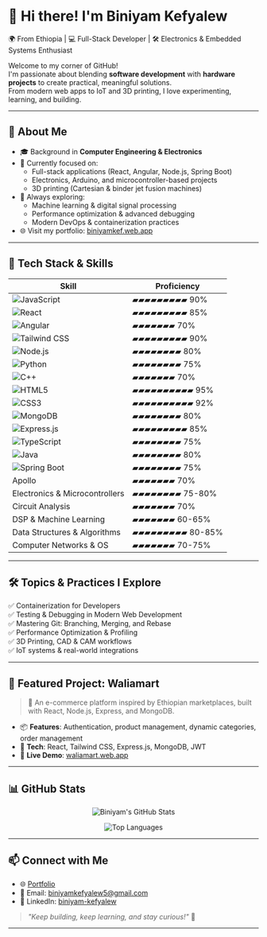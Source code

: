 # 👋 Hi there! I'm Biniyam Kefyalew

🌍 From Ethiopia | 💻 Full-Stack Developer | 🛠 Electronics & Embedded Systems Enthusiast

Welcome to my corner of GitHub!  
I'm passionate about blending **software development** with **hardware projects** to create practical, meaningful solutions.  
From modern web apps to IoT and 3D printing, I love experimenting, learning, and building.

---

## 🚀 About Me

- 🎓 Background in **Computer Engineering & Electronics**
- 🔭 Currently focused on:
  - Full-stack applications (React, Angular, Node.js, Spring Boot)
  - Electronics, Arduino, and microcontroller-based projects
  - 3D printing (Cartesian & binder jet fusion machines)
- 🌱 Always exploring:
  - Machine learning & digital signal processing
  - Performance optimization & advanced debugging
  - Modern DevOps & containerization practices
- 🌐 Visit my portfolio: [biniyamkef.web.app](https://biniyamkef.web.app/)

---

## 🧰 Tech Stack & Skills

| Skill | Proficiency |
|------|-------------|
| ![JavaScript](https://img.shields.io/badge/-JavaScript-000?&logo=javascript) | ▰▰▰▰▰▰▰▰▰ 90% |
| ![React](https://img.shields.io/badge/-React-000?&logo=react) | ▰▰▰▰▰▰▰▰▰ 85% |
| ![Angular](https://img.shields.io/badge/-Angular-000?&logo=angular) | ▰▰▰▰▰▰▰ 70% |
| ![Tailwind CSS](https://img.shields.io/badge/-TailwindCSS-000?&logo=tailwindcss) | ▰▰▰▰▰▰▰▰▰ 90% |
| ![Node.js](https://img.shields.io/badge/-Node.js-000?&logo=node.js) | ▰▰▰▰▰▰▰▰ 80% |
| ![Python](https://img.shields.io/badge/-Python-000?&logo=python) | ▰▰▰▰▰▰▰▰ 75% |
| ![C++](https://img.shields.io/badge/-C++-000?&logo=cplusplus) | ▰▰▰▰▰▰▰ 70% |
| ![HTML5](https://img.shields.io/badge/-HTML5-000?&logo=html5) | ▰▰▰▰▰▰▰▰▰▰ 95% |
| ![CSS3](https://img.shields.io/badge/-CSS3-000?&logo=css3) | ▰▰▰▰▰▰▰▰▰▰ 92% |
| ![MongoDB](https://img.shields.io/badge/-MongoDB-000?&logo=mongodb) | ▰▰▰▰▰▰▰▰ 80% |
| ![Express.js](https://img.shields.io/badge/-Express.js-000?&logo=express) | ▰▰▰▰▰▰▰▰▰ 85% |
| ![TypeScript](https://img.shields.io/badge/-TypeScript-000?&logo=typescript) | ▰▰▰▰▰▰▰▰ 75% |
| ![Java](https://img.shields.io/badge/-Java-000?&logo=java) | ▰▰▰▰▰▰▰▰ 80% |
| ![Spring Boot](https://img.shields.io/badge/-SpringBoot-000?&logo=springboot) | ▰▰▰▰▰▰▰▰ 75% |
| Apollo | ▰▰▰▰▰▰▰ 70% |
| Electronics & Microcontrollers | ▰▰▰▰▰▰▰▰ 75-80% |
| Circuit Analysis | ▰▰▰▰▰▰▰ 70% |
| DSP & Machine Learning | ▰▰▰▰▰▰▰ 60-65% |
| Data Structures & Algorithms | ▰▰▰▰▰▰▰▰▰ 80-85% |
| Computer Networks & OS | ▰▰▰▰▰▰▰ 70-75% |

---

## 🛠 Topics & Practices I Explore

✅ Containerization for Developers  
✅ Testing & Debugging in Modern Web Development  
✅ Mastering Git: Branching, Merging, and Rebase  
✅ Performance Optimization & Profiling  
✅ 3D Printing, CAD & CAM workflows  
✅ IoT systems & real-world integrations

---

## 🌟 Featured Project: **Waliamart**

> 🛒 An e-commerce platform inspired by Ethiopian marketplaces, built with React, Node.js, Express, and MongoDB.

- 📦 **Features**: Authentication, product management, dynamic categories, order management
- 🧪 **Tech**: React, Tailwind CSS, Express.js, MongoDB, JWT
- 🚀 **Live Demo**: [waliamart.web.app](https://waliamart.web.app/) 

---

## 📊 GitHub Stats
<p align="center">
  <img src="https://github-readme-stats.vercel.app/api?username=biniyam-kefyalew&show_icons=true&theme=github_dark" alt="Biniyam's GitHub Stats" />
 
</p>
<p align="center">
  <img src="https://github-readme-stats.vercel.app/api/top-langs/?username=biniyam-kefyalew&layout=compact&theme=github_dark" alt="Top Languages" />
</p>

---

## 📫 Connect with Me

- 🌐 [Portfolio](https://biniyamkef.web.app/)
- 📧 Email: [biniyamkefyalew5@gmail.com](mailto:biniyamkefyalewa@gmail.com)
- 💼 LinkedIn: [biniyam-kefyalew](https://linkedin.com/in/biniyam-kefyalew)

> _"Keep building, keep learning, and stay curious!"_ 🌱

---
